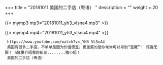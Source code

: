 +++
title = "20181011  美国的二手店（粤语） "
description = ""
weight = 20
+++

{{< mymp3 mp3="20181011_yh3_vlsna4.mp3" >}}

{{< mymp4 mp4="20181011_yh3_vlsna4.mp4" >}}

     https://www.youtube.com/watch?v=_YH3 VLSnA4 
     美国有很多二手店，不单单是因为价值便宜，更重要的是你常常可以寻到“宝藏”！ 惊喜无限！ n隆重介绍我的新宠........猪小姐！ 
     美国的二手店（粤语） 
